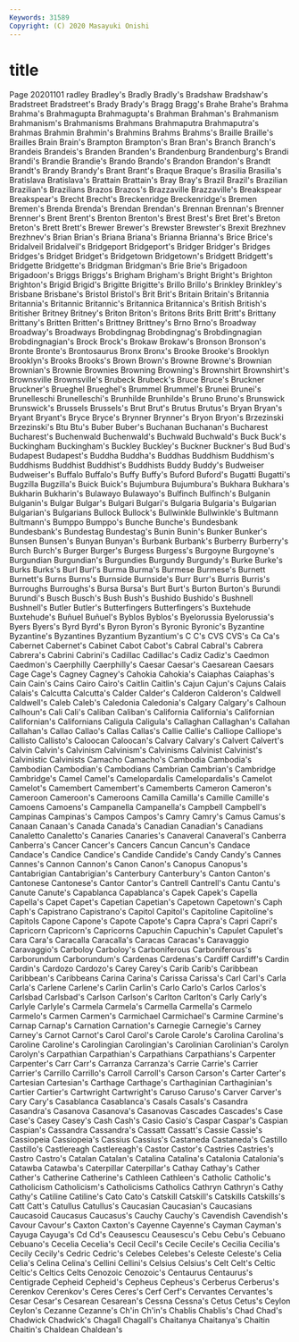 ```yaml
---
Keywords: 31589
Copyright: (C) 2020 Masayuki Onishi
---
```


# title
Page 20201101
radley Bradley's Bradly Bradly's Bradshaw Bradshaw's Bradstreet Bradstreet's Brady
Brady's Bragg Bragg's Brahe Brahe's Brahma Brahma's Brahmagupta Brahmagupta's Brahman
Brahman's Brahmanism Brahmanism's Brahmanisms Brahmans Brahmaputra Brahmaputra's Brahmas Brahmin Brahmin's
Brahmins Brahms Brahms's Braille Braille's Brailles Brain Brain's Brampton Brampton's
Bran Bran's Branch Branch's Brandeis Brandeis's Branden Branden's Brandenburg Brandenburg's
Brandi Brandi's Brandie Brandie's Brando Brando's Brandon Brandon's Brandt Brandt's
Brandy Brandy's Brant Brant's Braque Braque's Brasilia Brasilia's Bratislava Bratislava's
Brattain Brattain's Bray Bray's Brazil Brazil's Brazilian Brazilian's Brazilians Brazos
Brazos's Brazzaville Brazzaville's Breakspear Breakspear's Brecht Brecht's Breckenridge Breckenridge's Bremen
Bremen's Brenda Brenda's Brendan Brendan's Brennan Brennan's Brenner Brenner's Brent
Brent's Brenton Brenton's Brest Brest's Bret Bret's Breton Breton's Brett
Brett's Brewer Brewer's Brewster Brewster's Brexit Brezhnev Brezhnev's Brian Brian's
Briana Briana's Brianna Brianna's Brice Brice's Bridalveil Bridalveil's Bridgeport Bridgeport's
Bridger Bridger's Bridges Bridges's Bridget Bridget's Bridgetown Bridgetown's Bridgett Bridgett's
Bridgette Bridgette's Bridgman Bridgman's Brie Brie's Brigadoon Brigadoon's Briggs Briggs's
Brigham Brigham's Bright Bright's Brighton Brighton's Brigid Brigid's Brigitte Brigitte's
Brillo Brillo's Brinkley Brinkley's Brisbane Brisbane's Bristol Bristol's Brit Brit's
Britain Britain's Britannia Britannia's Britannic Britannic's Britannica Britannica's British British's
Britisher Britney Britney's Briton Briton's Britons Brits Britt Britt's Brittany
Brittany's Britten Britten's Brittney Brittney's Brno Brno's Broadway Broadway's Broadways
Brobdingnag Brobdingnag's Brobdingnagian Brobdingnagian's Brock Brock's Brokaw Brokaw's Bronson Bronson's
Bronte Bronte's Brontosaurus Bronx Bronx's Brooke Brooke's Brooklyn Brooklyn's Brooks
Brooks's Brown Brown's Browne Browne's Brownian Brownian's Brownie Brownies Browning
Browning's Brownshirt Brownshirt's Brownsville Brownsville's Brubeck Brubeck's Bruce Bruce's Bruckner
Bruckner's Brueghel Brueghel's Brummel Brummel's Brunei Brunei's Brunelleschi Brunelleschi's Brunhilde
Brunhilde's Bruno Bruno's Brunswick Brunswick's Brussels Brussels's Brut Brut's Brutus
Brutus's Bryan Bryan's Bryant Bryant's Bryce Bryce's Brynner Brynner's Bryon
Bryon's Brzezinski Brzezinski's Btu Btu's Buber Buber's Buchanan Buchanan's Bucharest
Bucharest's Buchenwald Buchenwald's Buchwald Buchwald's Buck Buck's Buckingham Buckingham's Buckley
Buckley's Buckner Buckner's Bud Bud's Budapest Budapest's Buddha Buddha's Buddhas
Buddhism Buddhism's Buddhisms Buddhist Buddhist's Buddhists Buddy Buddy's Budweiser Budweiser's
Buffalo Buffalo's Buffy Buffy's Buford Buford's Bugatti Bugatti's Bugzilla Bugzilla's
Buick Buick's Bujumbura Bujumbura's Bukhara Bukhara's Bukharin Bukharin's Bulawayo Bulawayo's
Bulfinch Bulfinch's Bulganin Bulganin's Bulgar Bulgar's Bulgari Bulgari's Bulgaria Bulgaria's
Bulgarian Bulgarian's Bulgarians Bullock Bullock's Bullwinkle Bullwinkle's Bultmann Bultmann's Bumppo
Bumppo's Bunche Bunche's Bundesbank Bundesbank's Bundestag Bundestag's Bunin Bunin's Bunker
Bunker's Bunsen Bunsen's Bunyan Bunyan's Burbank Burbank's Burberry Burberry's Burch
Burch's Burger Burger's Burgess Burgess's Burgoyne Burgoyne's Burgundian Burgundian's Burgundies
Burgundy Burgundy's Burke Burke's Burks Burks's Burl Burl's Burma Burma's
Burmese Burmese's Burnett Burnett's Burns Burns's Burnside Burnside's Burr Burr's
Burris Burris's Burroughs Burroughs's Bursa Bursa's Burt Burt's Burton Burton's
Burundi Burundi's Busch Busch's Bush Bush's Bushido Bushido's Bushnell Bushnell's
Butler Butler's Butterfingers Butterfingers's Buxtehude Buxtehude's Buñuel Buñuel's Byblos Byblos's
Byelorussia Byelorussia's Byers Byers's Byrd Byrd's Byron Byron's Byronic Byronic's
Byzantine Byzantine's Byzantines Byzantium Byzantium's C C's CVS CVS's Ca
Ca's Cabernet Cabernet's Cabinet Cabot Cabot's Cabral Cabral's Cabrera Cabrera's
Cabrini Cabrini's Cadillac Cadillac's Cadiz Cadiz's Caedmon Caedmon's Caerphilly Caerphilly's
Caesar Caesar's Caesarean Caesars Cage Cage's Cagney Cagney's Cahokia Cahokia's
Caiaphas Caiaphas's Cain Cain's Cains Cairo Cairo's Caitlin Caitlin's Cajun
Cajun's Cajuns Calais Calais's Calcutta Calcutta's Calder Calder's Calderon Calderon's
Caldwell Caldwell's Caleb Caleb's Caledonia Caledonia's Calgary Calgary's Calhoun Calhoun's
Cali Cali's Caliban Caliban's California California's Californian Californian's Californians Caligula
Caligula's Callaghan Callaghan's Callahan Callahan's Callao Callao's Callas Callas's Callie
Callie's Calliope Calliope's Callisto Callisto's Caloocan Caloocan's Calvary Calvary's Calvert
Calvert's Calvin Calvin's Calvinism Calvinism's Calvinisms Calvinist Calvinist's Calvinistic Calvinists
Camacho Camacho's Cambodia Cambodia's Cambodian Cambodian's Cambodians Cambrian Cambrian's Cambridge
Cambridge's Camel Camel's Camelopardalis Camelopardalis's Camelot Camelot's Camembert Camembert's Camemberts
Cameron Cameron's Cameroon Cameroon's Cameroons Camilla Camilla's Camille Camille's Camoens
Camoens's Campanella Campanella's Campbell Campbell's Campinas Campinas's Campos Campos's Camry
Camry's Camus Camus's Canaan Canaan's Canada Canada's Canadian Canadian's Canadians
Canaletto Canaletto's Canaries Canaries's Canaveral Canaveral's Canberra Canberra's Cancer Cancer's
Cancers Cancun Cancun's Candace Candace's Candice Candice's Candide Candide's Candy
Candy's Cannes Cannes's Cannon Cannon's Canon Canon's Canopus Canopus's Cantabrigian
Cantabrigian's Canterbury Canterbury's Canton Canton's Cantonese Cantonese's Cantor Cantor's Cantrell
Cantrell's Cantu Cantu's Canute Canute's Capablanca Capablanca's Capek Capek's Capella
Capella's Capet Capet's Capetian Capetian's Capetown Capetown's Caph Caph's Capistrano
Capistrano's Capitol Capitol's Capitoline Capitoline's Capitols Capone Capone's Capote Capote's
Capra Capra's Capri Capri's Capricorn Capricorn's Capricorns Capuchin Capuchin's Capulet
Capulet's Cara Cara's Caracalla Caracalla's Caracas Caracas's Caravaggio Caravaggio's Carboloy
Carboloy's Carboniferous Carboniferous's Carborundum Carborundum's Cardenas Cardenas's Cardiff Cardiff's Cardin
Cardin's Cardozo Cardozo's Carey Carey's Carib Carib's Caribbean Caribbean's Caribbeans
Carina Carina's Carissa Carissa's Carl Carl's Carla Carla's Carlene Carlene's
Carlin Carlin's Carlo Carlo's Carlos Carlos's Carlsbad Carlsbad's Carlson Carlson's
Carlton Carlton's Carly Carly's Carlyle Carlyle's Carmela Carmela's Carmella Carmella's
Carmelo Carmelo's Carmen Carmen's Carmichael Carmichael's Carmine Carmine's Carnap Carnap's
Carnation Carnation's Carnegie Carnegie's Carney Carney's Carnot Carnot's Carol Carol's
Carole Carole's Carolina Carolina's Caroline Caroline's Carolingian Carolingian's Carolinian Carolinian's
Carolyn Carolyn's Carpathian Carpathian's Carpathians Carpathians's Carpenter Carpenter's Carr Carr's
Carranza Carranza's Carrie Carrie's Carrier Carrier's Carrillo Carrillo's Carroll Carroll's
Carson Carson's Carter Carter's Cartesian Cartesian's Carthage Carthage's Carthaginian Carthaginian's
Cartier Cartier's Cartwright Cartwright's Caruso Caruso's Carver Carver's Cary Cary's
Casablanca Casablanca's Casals Casals's Casandra Casandra's Casanova Casanova's Casanovas Cascades
Cascades's Case Case's Casey Casey's Cash Cash's Casio Casio's Caspar
Caspar's Caspian Caspian's Cassandra Cassandra's Cassatt Cassatt's Cassie Cassie's Cassiopeia
Cassiopeia's Cassius Cassius's Castaneda Castaneda's Castillo Castillo's Castlereagh Castlereagh's Castor
Castor's Castries Castries's Castro Castro's Catalan Catalan's Catalina Catalina's Catalonia
Catalonia's Catawba Catawba's Caterpillar Caterpillar's Cathay Cathay's Cather Cather's Catherine
Catherine's Cathleen Cathleen's Catholic Catholic's Catholicism Catholicism's Catholicisms Catholics Cathryn
Cathryn's Cathy Cathy's Catiline Catiline's Cato Cato's Catskill Catskill's Catskills
Catskills's Catt Catt's Catullus Catullus's Caucasian Caucasian's Caucasians Caucasoid Caucasus
Caucasus's Cauchy Cauchy's Cavendish Cavendish's Cavour Cavour's Caxton Caxton's Cayenne
Cayenne's Cayman Cayman's Cayuga Cayuga's Cd Cd's Ceausescu Ceausescu's Cebu
Cebu's Cebuano Cebuano's Cecelia Cecelia's Cecil Cecil's Cecile Cecile's Cecilia
Cecilia's Cecily Cecily's Cedric Cedric's Celebes Celebes's Celeste Celeste's Celia
Celia's Celina Celina's Cellini Cellini's Celsius Celsius's Celt Celt's Celtic
Celtic's Celtics Celts Cenozoic Cenozoic's Centaurus Centaurus's Centigrade Cepheid Cepheid's
Cepheus Cepheus's Cerberus Cerberus's Cerenkov Cerenkov's Ceres Ceres's Cerf Cerf's
Cervantes Cervantes's Cesar Cesar's Cesarean Cesarean's Cessna Cessna's Cetus Cetus's
Ceylon Ceylon's Cezanne Cezanne's Ch'in Ch'in's Chablis Chablis's Chad Chad's
Chadwick Chadwick's Chagall Chagall's Chaitanya Chaitanya's Chaitin Chaitin's Chaldean Chaldean's

